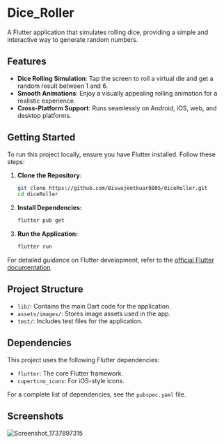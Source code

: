 # Dice_Roller

A Flutter application that simulates rolling dice, providing a simple and interactive way to generate random numbers.

## Features

- **Dice Rolling Simulation**: Tap the screen to roll a virtual die and get a random result between 1 and 6.
- **Smooth Animations**: Enjoy a visually appealing rolling animation for a realistic experience.
- **Cross-Platform Support**: Runs seamlessly on Android, iOS, web, and desktop platforms.

## Getting Started

To run this project locally, ensure you have Flutter installed. Follow these steps:

1. **Clone the Repository**:
   ```bash
   git clone https://github.com/Biswajeetkuar0805/diceRoller.git
   cd diceRoller

2. **Install Dependencies:**
    ```bash
    flutter pub get

3. **Run the Application:**
    ```bash
    flutter run

For detailed guidance on Flutter development, refer to the [official Flutter documentation](https://docs.flutter.dev).

## Project Structure

- `lib/`: Contains the main Dart code for the application.
- `assets/images/`: Stores image assets used in the app.
- `test/`: Includes test files for the application.

## Dependencies

This project uses the following Flutter dependencies:

- `flutter`: The core Flutter framework.
- `cupertino_icons`: For iOS-style icons.

For a complete list of dependencies, see the `pubspec.yaml` file.


## Screenshots
![Screenshot_1737897315](https://github.com/user-attachments/assets/b956a738-a883-49cf-a810-5ebeff81b750)
